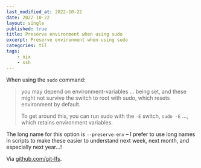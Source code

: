 ```yaml
---
last_modified_at: 2022-10-22
date: 2022-10-22
layout: single
published: true
title: Preserve environment when using sudo
excerpt: Preserve environment when using sudo
categories: til
tags:
    - nix
    - ssh
---
```


When using the `sudo` command:

> you may depend on environment-variables ... being set, and these might not survive the switch to root with sudo, which resets environment by default.
>
> To get around this, you can run sudo with the `-E` switch, `sudo -E` ..., which retains environment variables.

The long name for this option is `--preserve-env` – I prefer to use long names in scripts to make these easier to understand next week, next month, and especially next year...!

Via [github.com/git-lfs](https://github.com/git-lfs/git-lfs/blob/main/INSTALLING.md).
